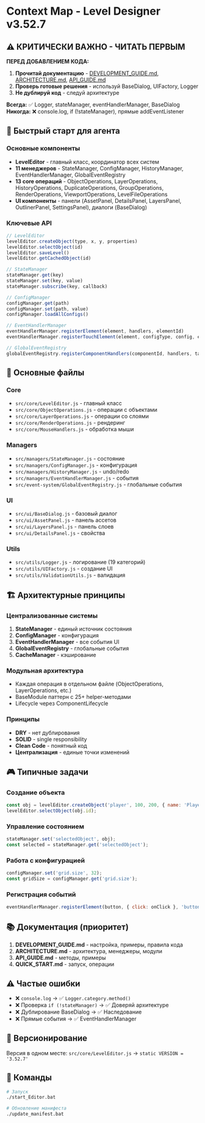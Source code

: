 # Context Map - Level Designer v3.52.7

## ⚠️ КРИТИЧЕСКИ ВАЖНО - ЧИТАТЬ ПЕРВЫМ

**ПЕРЕД ДОБАВЛЕНИЕМ КОДА:**
1. **Прочитай документацию** - [DEVELOPMENT_GUIDE.md](./docs/DEVELOPMENT_GUIDE.md), [ARCHITECTURE.md](./docs/ARCHITECTURE.md), [API_GUIDE.md](./docs/API_GUIDE.md)
2. **Проверь готовые решения** - используй BaseDialog, UIFactory, Logger
3. **Не дублируй код** - следуй архитектуре

**Всегда:** ✅ Logger, stateManager, eventHandlerManager, BaseDialog  
**Никогда:** ❌ console.log, if (!stateManager), прямые addEventListener

## 🎯 Быстрый старт для агента

### Основные компоненты
- **LevelEditor** - главный класс, координатор всех систем
- **11 менеджеров** - StateManager, ConfigManager, HistoryManager, EventHandlerManager, GlobalEventRegistry
- **13 core операций** - ObjectOperations, LayerOperations, HistoryOperations, DuplicateOperations, GroupOperations, RenderOperations, ViewportOperations, LevelFileOperations
- **UI компоненты** - панели (AssetPanel, DetailsPanel, LayersPanel, OutlinerPanel, SettingsPanel), диалоги (BaseDialog)

### Ключевые API
```javascript
// LevelEditor
levelEditor.createObject(type, x, y, properties)
levelEditor.selectObject(id)
levelEditor.saveLevel()
levelEditor.getCachedObject(id)

// StateManager
stateManager.get(key)
stateManager.set(key, value)
stateManager.subscribe(key, callback)

// ConfigManager
configManager.get(path)
configManager.set(path, value)
configManager.loadAllConfigs()

// EventHandlerManager
eventHandlerManager.registerElement(element, handlers, elementId)
eventHandlerManager.registerTouchElement(element, configType, config, elementId)

// GlobalEventRegistry
globalEventRegistry.registerComponentHandlers(componentId, handlers, target)
```

## 📁 Основные файлы

### Core
- `src/core/LevelEditor.js` - главный класс
- `src/core/ObjectOperations.js` - операции с объектами
- `src/core/LayerOperations.js` - операции со слоями
- `src/core/RenderOperations.js` - рендеринг
- `src/core/MouseHandlers.js` - обработка мыши

### Managers
- `src/managers/StateManager.js` - состояние
- `src/managers/ConfigManager.js` - конфигурация
- `src/managers/HistoryManager.js` - undo/redo
- `src/managers/EventHandlerManager.js` - события
- `src/event-system/GlobalEventRegistry.js` - глобальные события

### UI
- `src/ui/BaseDialog.js` - базовый диалог
- `src/ui/AssetPanel.js` - панель ассетов
- `src/ui/LayersPanel.js` - панель слоев
- `src/ui/DetailsPanel.js` - свойства

### Utils
- `src/utils/Logger.js` - логирование (19 категорий)
- `src/utils/UIFactory.js` - создание UI
- `src/utils/ValidationUtils.js` - валидация

## 🏗️ Архитектурные принципы

### Централизованные системы
1. **StateManager** - единый источник состояния
2. **ConfigManager** - конфигурация
3. **EventHandlerManager** - все события UI
4. **GlobalEventRegistry** - глобальные события
5. **CacheManager** - кэширование

### Модульная архитектура
- Каждая операция в отдельном файле (ObjectOperations, LayerOperations, etc.)
- BaseModule паттерн с 25+ helper-методами
- Lifecycle через ComponentLifecycle

### Принципы
- **DRY** - нет дублирования
- **SOLID** - single responsibility
- **Clean Code** - понятный код
- **Централизация** - единые точки изменений

## 🎮 Типичные задачи

### Создание объекта
```javascript
const obj = levelEditor.createObject('player', 100, 200, { name: 'Player' });
levelEditor.selectObject(obj.id);
```

### Управление состоянием
```javascript
stateManager.set('selectedObject', obj);
const selected = stateManager.get('selectedObject');
```

### Работа с конфигурацией
```javascript
configManager.set('grid.size', 32);
const gridSize = configManager.get('grid.size');
```

### Регистрация событий
```javascript
eventHandlerManager.registerElement(button, { click: onClick }, 'button-id');
```

## 📚 Документация (приоритет)

1. **DEVELOPMENT_GUIDE.md** - настройка, примеры, правила кода
2. **ARCHITECTURE.md** - архитектура, менеджеры, модули
3. **API_GUIDE.md** - методы, примеры
4. **QUICK_START.md** - запуск, операции

## ⚠️ Частые ошибки

- ❌ `console.log` → ✅ `Logger.category.method()`
- ❌ Проверка `if (!stateManager)` → ✅ Доверяй архитектуре
- ❌ Дублирование BaseDialog → ✅ Наследование
- ❌ Прямые события → ✅ EventHandlerManager

## 🔧 Версионирование

Версия в одном месте: `src/core/LevelEditor.js` → `static VERSION = '3.52.7'`

## 🚀 Команды

```bash
# Запуск
./start_Editor.bat

# Обновление манифеста
./update_manifest.bat
```
